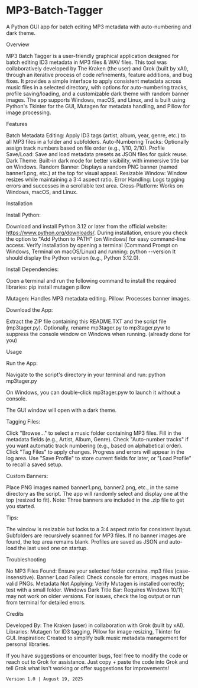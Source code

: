 # MP3-Batch-Tagger
A Python GUI app for batch editing MP3 metadata with auto-numbering and dark theme.

Overview

MP3 Batch Tagger is a user-friendly graphical application designed for batch editing ID3 metadata in MP3 files & WAV files. This tool was collaboratively developed by The Kraken (the user) and Grok (built by xAI), through an iterative process of code refinements, feature additions, and bug fixes. It provides a simple interface to apply consistent metadata across music files in a selected directory, with options for auto-numbering tracks, profile saving/loading, and a customizable dark theme with random banner images.
The app supports Windows, macOS, and Linux, and is built using Python's Tkinter for the GUI, Mutagen for metadata handling, and Pillow for image processing.

Features

Batch Metadata Editing: Apply ID3 tags (artist, album, year, genre, etc.) to all MP3 files in a folder and subfolders.
Auto-Numbering Tracks: Optionally assign track numbers based on file order (e.g., 1/10, 2/10).
Profile Save/Load: Save and load metadata presets as JSON files for quick reuse.
Dark Theme: Built-in dark mode for better visibility, with immersive title bar on Windows.
Random Banner: Displays a random PNG banner (named banner1.png, etc.) at the top for visual appeal.
Resizable Window: Window resizes while maintaining a 3:4 aspect ratio.
Error Handling: Logs tagging errors and successes in a scrollable text area.
Cross-Platform: Works on Windows, macOS, and Linux.

Installation

Install Python:

Download and install Python 3.12 or later from the official website: https://www.python.org/downloads/.
During installation, ensure you check the option to "Add Python to PATH" (on Windows) for easy command-line access.
Verify installation by opening a terminal (Command Prompt on Windows, Terminal on macOS/Linux) and running:
python --version
It should display the Python version (e.g., Python 3.12.0).


Install Dependencies:

Open a terminal and run the following command to install the required libraries:
pip install mutagen pillow

Mutagen: Handles MP3 metadata editing.
Pillow: Processes banner images.




Download the App:

Extract the ZIP file containing this README.TXT and the script file (mp3tager.py).
Optionally, rename mp3tager.py to mp3tager.pyw to suppress the console window on Windows when running. (already done for you)



Usage

Run the App:

Navigate to the script's directory in your terminal and run:
python mp3tager.py

On Windows, you can double-click mp3tager.pyw to launch it without a console.


The GUI window will open with a dark theme.


Tagging Files:

Click "Browse…" to select a music folder containing MP3 files.
Fill in the metadata fields (e.g., Artist, Album, Genre).
Check "Auto-number tracks" if you want automatic track numbering (e.g., based on alphabetical order).
Click "Tag Files" to apply changes. Progress and errors will appear in the log area.
Use "Save Profile" to store current fields for later, or "Load Profile" to recall a saved setup.


Custom Banners:

Place PNG images named banner1.png, banner2.png, etc., in the same directory as the script.
The app will randomly select and display one at the top (resized to fit).
Note: Three banners are included in the .zip file to get you started.

Tips:

The window is resizable but locks to a 3:4 aspect ratio for consistent layout.
Subfolders are recursively scanned for MP3 files.
If no banner images are found, the top area remains blank.
Profiles are saved as JSON and auto-load the last used one on startup.



Troubleshooting

No MP3 Files Found: Ensure your selected folder contains .mp3 files (case-insensitive).
Banner Load Failed: Check console for errors; images must be valid PNGs.
Metadata Not Applying: Verify Mutagen is installed correctly; test with a small folder.
Windows Dark Title Bar: Requires Windows 10/11; may not work on older versions.
For issues, check the log output or run from terminal for detailed errors.

Credits

Developed By: The Kraken (user) in collaboration with Grok (built by xAI).
Libraries: Mutagen for ID3 tagging, Pillow for image resizing, Tkinter for GUI.
Inspiration: Created to simplify bulk music metadata management for personal libraries.

If you have suggestions or encounter bugs, feel free to modify the code or reach out to Grok for assistance. Just copy + paste the code into Grok and tell Grok what isn't working or offer suggestions for improvements!

~~~ Enjoy tagging your music collection! ~~~
Version 1.0 | August 19, 2025

